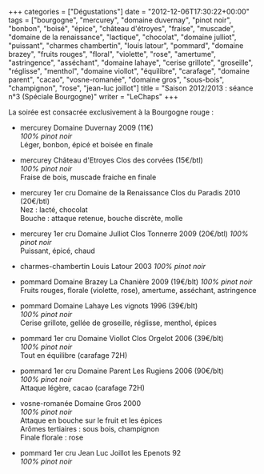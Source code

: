+++
categories = ["Dégustations"]
date = "2012-12-06T17:30:22+00:00"
tags = ["bourgogne", "mercurey", "domaine duvernay", "pinot noir", "bonbon", "boisé", "épice", "château d'étroyes", "fraise", "muscade", "domaine de la renaissance", "lactique", "chocolat", "domaine julliot", "puissant", "charmes chambertin", "louis latour", "pommard", "domaine brazey", "fruits rouges", "floral", "violette", "rose", "amertume", "astringence", "asséchant", "domaine lahaye", "cerise grillote", "groseille", "réglisse", "menthol", "domaine viollot", "équilibre", "carafage", "domaine parent", "cacao", "vosne-romanée", "domaine gros", "sous-bois", "champignon", "rose", "jean-luc joillot"]
title = "Saison 2012/2013 : séance n°3 (Spéciale Bourgogne)"
writer = "LeChaps"
+++

La soirée est consacrée exclusivement à la Bourgogne rouge :

* mercurey Domaine Duvernay 2009 (11€)  
_100% pinot noir_  
Léger, bonbon, épicé et boisée en finale

* mercurey Château d'Etroyes Clos des corvées (15€/btl) <i class="fa fa-plus-circle"></i>  
_100% pinot noir_  
Fraise de bois, muscade fraiche en finale

* mercurey 1er cru Domaine de la Renaissance Clos du Paradis 2010 (20€/btl)  
Nez : lacté, chocolat  
Bouche : attaque retenue, bouche discrète, molle

* mercurey 1er cru Domaine Julliot Clos Tonnerre 2009 (20€/btl)
_100% pinot noir_  
Puissant, épicé, chaud

* charmes-chambertin Louis Latour 2003
_100% pinot noir_  

* pommard Domaine Brazey La Chanière 2009 (19€/blt)
_100% pinot noir_  
Fruits rouges, florale (violette, rose), amertume, asséchant, astringence

* pommard Domaine Lahaye Les vignots 1996 (39€/blt) <i class="fa fa-plus-circle"></i>  
_100% pinot noir_  
Cerise grillote, gellée de groseille, réglisse, menthol, épices

* pommard 1er cru Domaine Viollot Clos Orgelot 2006 (39€/blt) <i class="fa fa-plus-circle"></i> <i class="fa fa-plus-circle"></i>  
_100% pinot noir_  
Tout en équilibre (carafage 72H)

* pommard 1er cru Domaine Parent Les Rugiens 2006 (90€/blt)  
_100% pinot noir_  
Attaque légère, cacao (carafage 72H)

* vosne-romanée Domaine Gros 2000 <i class="fa fa-plus-circle"></i>  
_100% pinot noir_  
Attaque en bouche sur le fruit et les épices  
Arômes tertiaires : sous bois, champignon  
Finale florale : rose

* pommard 1er cru Jean Luc Joillot les Epenots 92 <i class="fa fa-plus-circle"></i>  
_100% pinot noir_  
